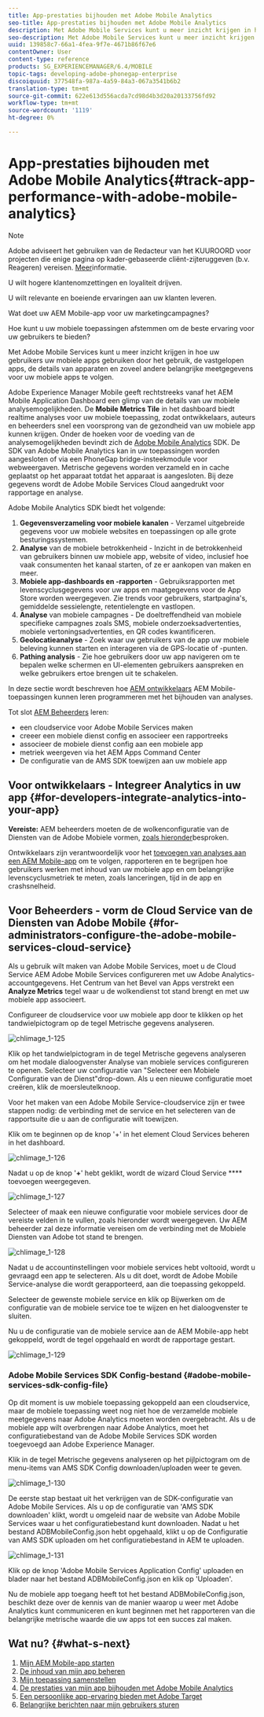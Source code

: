 ```yaml
---
title: App-prestaties bijhouden met Adobe Mobile Analytics
seo-title: App-prestaties bijhouden met Adobe Mobile Analytics
description: Met Adobe Mobile Services kunt u meer inzicht krijgen in hoe uw gebruikers uw mobiele apps gebruiken door het gebruik, de vastgelopen apps, de details van apparaten en zoveel andere belangrijke meetgegevens voor uw mobiele apps te volgen. Volg deze pagina voor meer informatie.
seo-description: Met Adobe Mobile Services kunt u meer inzicht krijgen in hoe uw gebruikers uw mobiele apps gebruiken door het gebruik, de vastgelopen apps, de details van apparaten en zoveel andere belangrijke meetgegevens voor uw mobiele apps te volgen. Volg deze pagina voor meer informatie.
uuid: 139858c7-66a1-4fea-9f7e-4671b86f67e6
contentOwner: User
content-type: reference
products: SG_EXPERIENCEMANAGER/6.4/MOBILE
topic-tags: developing-adobe-phonegap-enterprise
discoiquuid: 377548fa-987a-4a59-84a3-067a3541b6b2
translation-type: tm+mt
source-git-commit: 622e613d556acda7cd98d4b3d20a20133756fd92
workflow-type: tm+mt
source-wordcount: '1119'
ht-degree: 0%

---
```



# App-prestaties bijhouden met Adobe Mobile Analytics{#track-app-performance-with-adobe-mobile-analytics}

>[!NOTE]
>
>Adobe adviseert het gebruiken van de Redacteur van het KUUROORD voor projecten die enige pagina op kader-gebaseerde cliënt-zijteruggeven (b.v. Reageren) vereisen. [Meer](/help/sites-developing/spa-overview.md)informatie.

U wilt hogere klantenomzettingen en loyaliteit drijven.

U wilt relevante en boeiende ervaringen aan uw klanten leveren.

Wat doet uw AEM Mobile-app voor uw marketingcampagnes?

Hoe kunt u uw mobiele toepassingen afstemmen om de beste ervaring voor uw gebruikers te bieden?

Met Adobe Mobile Services kunt u meer inzicht krijgen in hoe uw gebruikers uw mobiele apps gebruiken door het gebruik, de vastgelopen apps, de details van apparaten en zoveel andere belangrijke meetgegevens voor uw mobiele apps te volgen.

Adobe Experience Manager Mobile geeft rechtstreeks vanaf het AEM Mobile Application Dashboard een glimp van de details van uw mobiele analysemogelijkheden. De **Mobile Metrics Tile** in het dashboard biedt realtime analyses voor uw mobiele toepassing, zodat ontwikkelaars, auteurs en beheerders snel een voorsprong van de gezondheid van uw mobiele app kunnen krijgen. Onder de hoeken voor de voeding van de analysemogelijkheden bevindt zich de [Adobe Mobile Analytics](https://www.adobe.com/ca/solutions/digital-analytics/mobile-web-apps-analytics.html) SDK. De SDK van Adobe Mobile Analytics kan in uw toepassingen worden aangesloten of via een PhoneGap bridge-insteekmodule voor webweergaven. Metrische gegevens worden verzameld en in cache geplaatst op het apparaat totdat het apparaat is aangesloten. Bij deze gegevens wordt de Adobe Mobile Services Cloud aangedrukt voor rapportage en analyse.

Adobe Mobile Analytics SDK biedt het volgende:

1. **Gegevensverzameling voor mobiele kanalen** - Verzamel uitgebreide gegevens voor uw mobiele websites en toepassingen op alle grote besturingssystemen.
1. **Analyse** van de mobiele betrokkenheid - Inzicht in de betrokkenheid van gebruikers binnen uw mobiele app, website of video, inclusief hoe vaak consumenten het kanaal starten, of ze er aankopen van maken en meer.
1. **Mobiele app-dashboards en -rapporten** - Gebruiksrapporten met levenscyclusgegevens voor uw apps en maatgegevens voor de App Store worden weergegeven. Zie trends voor gebruikers, startpagina&#39;s, gemiddelde sessielengte, retentielengte en vastlopen.
1. **Analyse** van mobiele campagnes - De doeltreffendheid van mobiele specifieke campagnes zoals SMS, mobiele onderzoeksadvertenties, mobiele vertoningsadvertenties, en QR codes kwantificeren.
1. **Geolocatieanalyse** - Zoek waar uw gebruikers van de app uw mobiele beleving kunnen starten en interageren via de GPS-locatie of -punten.
1. **Pathing analysis** - Zie hoe gebruikers door uw app navigeren om te bepalen welke schermen en UI-elementen gebruikers aanspreken en welke gebruikers ertoe brengen uit te schakelen.

In deze sectie wordt beschreven hoe [AEM ontwikkelaars](#developers) AEM Mobile-toepassingen kunnen leren programmeren met het bijhouden van analyses.

Tot slot [AEM Beheerders](#administrators) leren:

* een cloudservice voor Adobe Mobile Services maken
* creeer een mobiele dienst config en associeer een rapportreeks
* associeer de mobiele dienst config aan een mobiele app
* metriek weergeven via het AEM Apps Command Center
* De configuratie van de AMS SDK toewijzen aan uw mobiele app

## Voor ontwikkelaars - Integreer Analytics in uw app {#for-developers-integrate-analytics-into-your-app}

**Vereiste:** AEM beheerders moeten de de wolkenconfiguratie van de Diensten van de Adobe Mobiele vormen, [zoals hieronder](#amscloudserviceconfig)besproken.

Ontwikkelaars zijn verantwoordelijk voor het [toevoegen van analyses aan een AEM Mobile-app](/help/mobile/phonegap-add-analytics-to-apps.md) om te volgen, rapporteren en te begrijpen hoe gebruikers werken met inhoud van uw mobiele app en om belangrijke levenscyclusmetriek te meten, zoals lanceringen, tijd in de app en crashsnelheid.

## Voor Beheerders - vorm de Cloud Service van de Diensten van Adobe Mobile {#for-administrators-configure-the-adobe-mobile-services-cloud-service}

Als u gebruik wilt maken van Adobe Mobile Services, moet u de Cloud Service AEM Adobe Mobile Services configureren met uw Adobe Analytics-accountgegevens. Het Centrum van het Bevel van Apps verstrekt een **Analyze Metrics** tegel waar u de wolkendienst tot stand brengt en met uw mobiele app associeert.

Configureer de cloudservice voor uw mobiele app door te klikken op het tandwielpictogram op de tegel Metrische gegevens analyseren.

![chlimage_1-125](assets/chlimage_1-125.png)

Klik op het tandwielpictogram in de tegel Metrische gegevens analyseren om het modale dialoogvenster Analyse van mobiele services configureren te openen. Selecteer uw configuratie van &quot;Selecteer een Mobiele Configuratie van de Dienst&quot;drop-down. Als u een nieuwe configuratie moet creëren, klik de moersleutelknoop.

Voor het maken van een Adobe Mobile Service-cloudservice zijn er twee stappen nodig: de verbinding met de service en het selecteren van de rapportsuite die u aan de configuratie wilt toewijzen.

Klik om te beginnen op de knop &#39;+&#39; in het element Cloud Services beheren in het dashboard.

![chlimage_1-126](assets/chlimage_1-126.png)

Nadat u op de knop &#39;**+**&#39; hebt geklikt, wordt de wizard Cloud Service **** toevoegen weergegeven.

![chlimage_1-127](assets/chlimage_1-127.png)

Selecteer of maak een nieuwe configuratie voor mobiele services door de vereiste velden in te vullen, zoals hieronder wordt weergegeven. Uw AEM beheerder zal deze informatie vereisen om de verbinding met de Mobiele Diensten van Adobe tot stand te brengen.

![chlimage_1-128](assets/chlimage_1-128.png)

Nadat u de accountinstellingen voor mobiele services hebt voltooid, wordt u gevraagd een app te selecteren. Als u dit doet, wordt de Adobe Mobile Service-analyse die wordt gerapporteerd, aan die toepassing gekoppeld.

Selecteer de gewenste mobiele service en klik op Bijwerken om de configuratie van de mobiele service toe te wijzen en het dialoogvenster te sluiten.

Nu u de configuratie van de mobiele service aan de AEM Mobile-app hebt gekoppeld, wordt de tegel opgehaald en wordt de rapportage gestart.

![chlimage_1-129](assets/chlimage_1-129.png)

### Adobe Mobile Services SDK Config-bestand {#adobe-mobile-services-sdk-config-file}

Op dit moment is uw mobiele toepassing gekoppeld aan een cloudservice, maar de mobiele toepassing weet nog niet hoe de verzamelde mobiele meetgegevens naar Adobe Analytics moeten worden overgebracht. Als u de mobiele app wilt overbrengen naar Adobe Analytics, moet het configuratiebestand van de Adobe Mobile Services SDK worden toegevoegd aan Adobe Experience Manager.

Klik in de tegel Metrische gegevens analyseren op het pijlpictogram om de menu-items van AMS SDK Config downloaden/uploaden weer te geven.

![chlimage_1-130](assets/chlimage_1-130.png)

De eerste stap bestaat uit het verkrijgen van de SDK-configuratie van Adobe Mobile Services. Als u op de configuratie van &#39;AMS SDK downloaden&#39; klikt, wordt u omgeleid naar de website van Adobe Mobile Services waar u het configuratiebestand kunt downloaden. Nadat u het bestand ADBMobileConfig.json hebt opgehaald, klikt u op de Configuratie van AMS SDK uploaden om het configuratiebestand in AEM te uploaden.

![chlimage_1-131](assets/chlimage_1-131.png)

Klik op de knop &#39;Adobe Mobile Services Application Config&#39; uploaden en blader naar het bestand ADBMobileConfig.json en klik op &#39;Uploaden&#39;.

Nu de mobiele app toegang heeft tot het bestand ADBMobileConfig.json, beschikt deze over de kennis van de manier waarop u weer met Adobe Analytics kunt communiceren en kunt beginnen met het rapporteren van die belangrijke metrische waarde die uw apps tot een succes zal maken.

## Wat nu? {#what-s-next}

1. [Mijn AEM Mobile-app starten](/help/mobile/starting-aem-phonegap-app.md)
1. [De inhoud van mijn app beheren](/help/mobile/phonegap-manage-app-content.md)
1. [Mijn toepassing samenstellen](/help/mobile/building-app-mobile-phonegap.md)
1. [De prestaties van mijn app bijhouden met Adobe Mobile Analytics](/help/mobile/phonegap-intro-to-app-analytics.md)
1. [Een persoonlijke app-ervaring bieden met Adobe Target](/help/mobile/phonegap-aem-mobile-content-personalization.md)
1. [Belangrijke berichten naar mijn gebruikers sturen](/help/mobile/phonegap-push-notifications.md)
